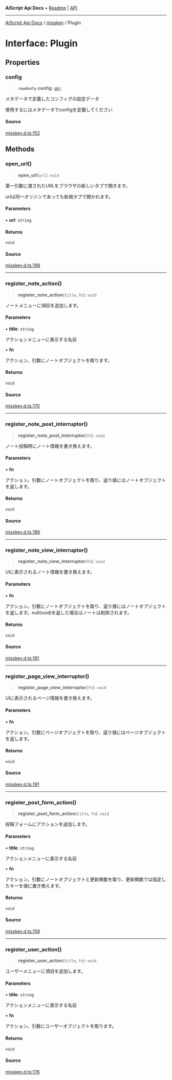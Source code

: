 ---
---
**AiScript Api Docs** • [Readme](../../README.md) \| [API](../../modules.md)

***

[AiScript Api Docs](../../README.md) / [misskey](../README.md) / Plugin

# Interface: Plugin

## Properties

### config

> **`readonly`** **config**: [`obj`](../../std/type-aliases/obj.md)

メタデータで定義したコンフィグの設定データ

使用するにはメタデータでconfigを定義してください

#### Source

[misskey.d.ts:152](https://github.com/slofp/aitslib/blob/417fe62f0102d90b12040038b8cfc8d08c6859ce/src/misskey.d.ts#L152)

## Methods

### open\_url()

> **open\_url**(`url`): `void`

第一引数に渡されたURLをブラウザの新しいタブで開きます。

urlは同一オリジンであっても新規タブで開かれます。

#### Parameters

• **url**: `string`

#### Returns

`void`

#### Source

[misskey.d.ts:198](https://github.com/slofp/aitslib/blob/417fe62f0102d90b12040038b8cfc8d08c6859ce/src/misskey.d.ts#L198)

***

### register\_note\_action()

> **register\_note\_action**(`title`, `fn`): `void`

ノートメニューに項目を追加します。

#### Parameters

• **title**: `string`

アクションメニューに表示する名前

• **fn**

アクション。引数にノートオブジェクトを取ります。

#### Returns

`void`

#### Source

[misskey.d.ts:170](https://github.com/slofp/aitslib/blob/417fe62f0102d90b12040038b8cfc8d08c6859ce/src/misskey.d.ts#L170)

***

### register\_note\_post\_interruptor()

> **register\_note\_post\_interruptor**(`fn`): `void`

ノート投稿時にノート情報を書き換えます。

#### Parameters

• **fn**

アクション。引数にノートオブジェクトを取り、返り値にはノートオブジェクトを返します。

#### Returns

`void`

#### Source

[misskey.d.ts:186](https://github.com/slofp/aitslib/blob/417fe62f0102d90b12040038b8cfc8d08c6859ce/src/misskey.d.ts#L186)

***

### register\_note\_view\_interruptor()

> **register\_note\_view\_interruptor**(`fn`): `void`

UIに表示されるノート情報を書き換えます。

#### Parameters

• **fn**

アクション。引数にノートオブジェクトを取り、返り値にはノートオブジェクトを返します。null(void)を返した場合はノートは削除されます。

#### Returns

`void`

#### Source

[misskey.d.ts:181](https://github.com/slofp/aitslib/blob/417fe62f0102d90b12040038b8cfc8d08c6859ce/src/misskey.d.ts#L181)

***

### register\_page\_view\_interruptor()

> **register\_page\_view\_interruptor**(`fn`): `void`

UIに表示されるページ情報を書き換えます。

#### Parameters

• **fn**

アクション。引数にページオブジェクトを取り、返り値にはページオブジェクトを返します。

#### Returns

`void`

#### Source

[misskey.d.ts:191](https://github.com/slofp/aitslib/blob/417fe62f0102d90b12040038b8cfc8d08c6859ce/src/misskey.d.ts#L191)

***

### register\_post\_form\_action()

> **register\_post\_form\_action**(`title`, `fn`): `void`

投稿フォームにアクションを追加します。

#### Parameters

• **title**: `string`

アクションメニューに表示する名前

• **fn**

アクション。引数にノートオブジェクトと更新関数を取り、更新関数では指定したキーを値に置き換えます。

#### Returns

`void`

#### Source

[misskey.d.ts:158](https://github.com/slofp/aitslib/blob/417fe62f0102d90b12040038b8cfc8d08c6859ce/src/misskey.d.ts#L158)

***

### register\_user\_action()

> **register\_user\_action**(`title`, `fn`): `void`

ユーザーメニューに項目を追加します。

#### Parameters

• **title**: `string`

アクションメニューに表示する名前

• **fn**

アクション。引数にユーザーオブジェクトを取ります。

#### Returns

`void`

#### Source

[misskey.d.ts:176](https://github.com/slofp/aitslib/blob/417fe62f0102d90b12040038b8cfc8d08c6859ce/src/misskey.d.ts#L176)
